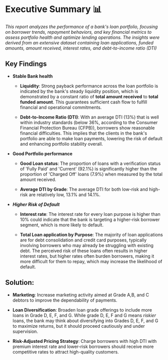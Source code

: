 # Executive Summary 📊
_This report analyzes the performance of a bank's loan portfolio, focusing on borrower trends, repayment behaviors, and key financial metrics to assess portfolio health and optimize lending operations. The insights were derived from an extensive dataset containing loan applications, funded amounts, amount received, interest rates, and debt-to-income ratio (DTI)_
## Key Findings
- **Stable Bank health**
  
    - **Liquidity**: Strong payback performance across the loan portfolio is indicated by the bank's steady liquidity position, which is demonstrated by a constant ratio of **total amount received** to **total funded amount**. This guarantees sufficient cash flow to fulfill financial and operational commitments.
      
    - **Debt-to-Income Ratio (DTI)**: With an average DTI (13%) that is well within industry standards (below 36%, according to the Consumer Financial Protection Bureau (CFPB)), borrowers show reasonable financial difficulties. This implies that the clients in the bank's portfolio are able to make loan payments, lowering the risk of default and enhancing portfolio stability overall.
      
- **Good Portfolio performance**
  - **Good Loan status**: The proportion of loans with a verification status of 'Fully Paid' and 'Current' (92.1%) is significantly higher than the proportion of 'Charged Off' loans (7.9%) when measured by the total amount received.
    
  - **Average DTI by Grade**: The average DTI for both low-risk and high-risk are relatively low, 13.1% and 14.1%.
    
- _**Higher Risk of Default**_
  
  - **Interest rate**: The interest rate for every loan purpose is higher than 10% could indicate that the bank is targeting a higher-risk borrower segment, which is more likely to default.
    
  - **Total Loan application by Purpose**: The majority of loan applications are for debt consolidation and credit card purposes, typically involving borrowers who may already be struggling with existing debt. The perceived risk of these loans often results in higher interest rates, but higher rates often burden borrowers, making it more difficult for them to repay, which may increase the likelihood of default.
    
## Solution:

- **Marketing**: Increase marketing activity aimed at Grade A,B, and C debtors to improve the dependability of payments.
  
- **Loan Diversification**: Broaden loan grade offerings to include more loans in Grade D, E, F, and G. While grade D, E, F and G means _riskier_ loans, the bank may think about diversifying into Grades D, E, F, and G to maximize returns, but it should proceed cautiously and under supervision.

- **Risk-Adjusted Pricing Strategy**: Charge borrowers with high DTI with premium interest rate and lower-risk borrowers should receive more competitive rates to attract high-quality customers.

